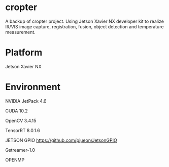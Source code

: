 # cropter
A backup of cropter project. Using Jetson Xavier NX developer kit to realize IR/VIS image capture, registration, fusion, object detection and temperature measurement. 

# Platform
Jetson Xavier NX

# Environment
NVIDIA JetPack 4.6

CUDA 10.2

OpenCV 3.4.15

TensorRT 8.0.1.6

JETSON GPIO https://github.com/pjueon/JetsonGPIO

Gstreamer-1.0

OPENMP
